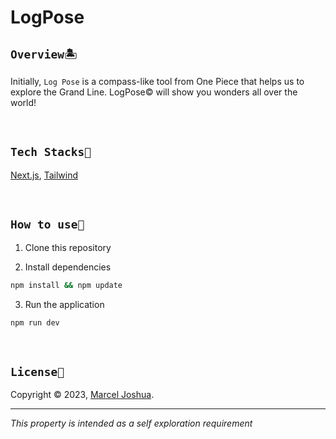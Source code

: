 # LogPose

## `Overview🏝`

Initially, `Log Pose` is a compass-like tool from One Piece that helps us to explore the Grand Line. LogPose© will show you wonders all over the world!

<br />

## `Tech Stacks🔧`
[Next.js](https://nextjs.org/), [Tailwind](https://tailwindcss.com/)

<br />

## `How to use🤔`
1. Clone this repository

2. Install dependencies
```bash
npm install && npm update
```

3. Run the application
```bash
npm run dev
```

<br />

## `License📜`
Copyright © 2023, [Marcel Joshua](github.com/marceljsh).
***
_This property is intended as a self exploration requirement_